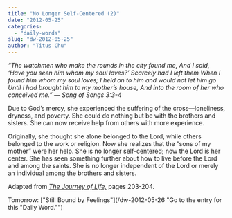 ```yaml
---
title: "No Longer Self-Centered (2)"
date: "2012-05-25"
categories: 
  - "daily-words"
slug: "dw-2012-05-25"
author: "Titus Chu"
---
```


_“The watchmen who make the rounds in the city found me, And I said, ‘Have you seen him whom my soul loves?’ Scarcely had I left them When I found him whom my soul loves; I held on to him and would not let him go Until I had brought him to my mother’s house, And into the room of her who conceived me.” — Song of Songs 3:3-4_

Due to God’s mercy, she experienced the suffering of the cross—loneliness, dryness, and poverty. She could do nothing but be with the brothers and sisters. She can now receive help from others with more experience.

Originally, she thought she alone belonged to the Lord, while others belonged to the work or religion. Now she realizes that the “sons of my mother” were her help. She is no longer self-centered; now the Lord is her center. She has seen something further about how to live before the Lord and among the saints. She is no longer independent of the Lord or merely an individual among the brothers and sisters.

Adapted from _[The Journey of Life,](/book-journey "Go to the listing for this book.")_ pages 203-204.

Tomorrow: ["Still Bound by Feelings"](/dw-2012-05-26 "Go to the entry for this "Daily Word."")
